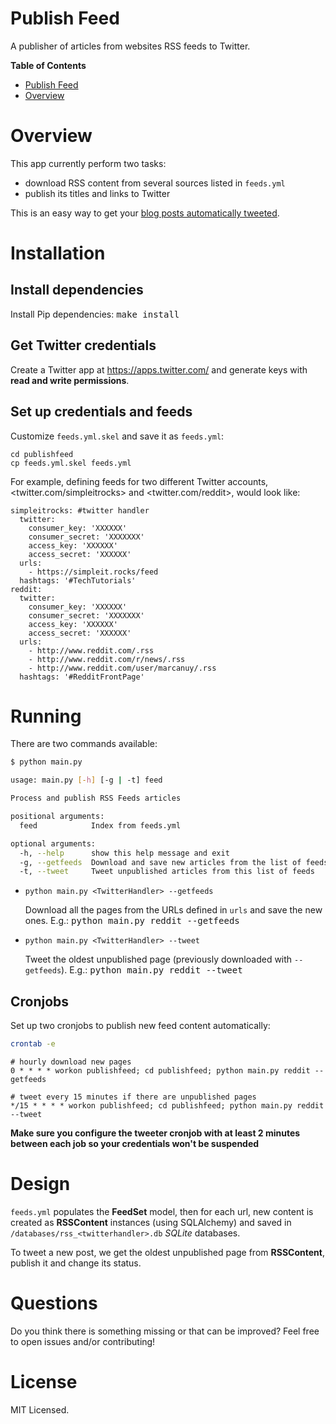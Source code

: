 Publish Feed
============

A publisher of articles from websites RSS feeds to Twitter.

<!-- markdown-toc start - Don't edit this section. Run M-x markdown-toc-generate-toc again -->
**Table of Contents**

- [Publish Feed](#publish-feed)
- [Overview](#overview)

<!-- markdown-toc end -->


# Overview

This app currently perform two tasks:

- download RSS content from several sources listed in `feeds.yml`
- publish its titles and links to Twitter

This is an easy way to get your [blog posts automatically tweeted](https://simpleit.rocks/automatically-tweet-new-blog-posts-based-in-rss/).

# Installation

## Install dependencies

Install Pip dependencies: <kbd>make install</kbd>

## Get Twitter credentials

Create a Twitter app at <https://apps.twitter.com/> and generate keys
with **read and write permissions**.

## Set up credentials and feeds

Customize `feeds.yml.skel` and save it as `feeds.yml`:
	
	cd publishfeed
	cp feeds.yml.skel feeds.yml
	
For example, defining feeds for two different Twitter accounts,
<twitter.com/simpleitrocks> and <twitter.com/reddit>, would
look like:

	simpleitrocks: #twitter handler
	  twitter:
		consumer_key: 'XXXXXX'
		consumer_secret: 'XXXXXXX'
		access_key: 'XXXXXX'
		access_secret: 'XXXXXX'
	  urls:
		- https://simpleit.rocks/feed
	  hashtags: '#TechTutorials'
    reddit:
	  twitter:
		consumer_key: 'XXXXXX'
		consumer_secret: 'XXXXXXX'
		access_key: 'XXXXXX'
		access_secret: 'XXXXXX'
	  urls:
        - http://www.reddit.com/.rss
        - http://www.reddit.com/r/news/.rss
        - http://www.reddit.com/user/marcanuy/.rss
	  hashtags: '#RedditFrontPage'

# Running

There are two commands available:

~~~ bash
$ python main.py

usage: main.py [-h] [-g | -t] feed

Process and publish RSS Feeds articles

positional arguments:
  feed            Index from feeds.yml

optional arguments:
  -h, --help      show this help message and exit
  -g, --getfeeds  Download and save new articles from the list of feeds
  -t, --tweet     Tweet unpublished articles from this list of feeds
~~~

- `python main.py <TwitterHandler> --getfeeds`
  
  Download all the pages from the URLs defined in `urls` and save the
   new ones. E.g.: <kbd>python main.py reddit --getfeeds</kbd>
  
- `python main.py <TwitterHandler> --tweet`

  Tweet the oldest unpublished page (previously downloaded with
  `--getfeeds`). E.g.: <kbd>python main.py reddit --tweet</kbd>

## Cronjobs

Set up two cronjobs to publish new feed content automatically:

~~~ bash
crontab -e
~~~

~~~ cronjob
# hourly download new pages 
0 * * * * workon publishfeed; cd publishfeed; python main.py reddit --getfeeds

# tweet every 15 minutes if there are unpublished pages
*/15 * * * * workon publishfeed; cd publishfeed; python main.py reddit --tweet
~~~

**Make sure you configure the tweeter cronjob with at least 2 minutes
between each job so your credentials won't be suspended**

# Design

`feeds.yml` populates the **FeedSet** model, then for each url, new
content is created as **RSSContent** instances (using SQLAlchemy) and saved in
`/databases/rss_<twitterhandler>.db` *SQLite* databases.

To tweet a new post, we get the oldest unpublished page from
**RSSContent**, publish it and change its status.

# Questions

Do you think there is something missing or that can be improved? Feel
free to open issues and/or contributing!

# License

MIT Licensed.
